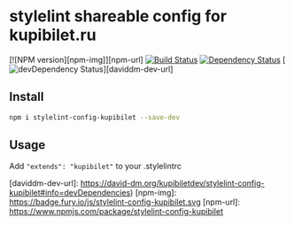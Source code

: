 # stylelint shareable config for kupibilet.ru

[![NPM version][npm-img]][npm-url]
[![Build Status][travis-img]][travis-url]
[![Dependency Status][daviddm-img]][daviddm-url]
[![devDependency Status][daviddm-dev-img]][daviddm-dev-url]

## Install

```sh
npm i stylelint-config-kupibilet --save-dev
```

## Usage

Add `"extends": "kupibilet"` to your .stylelintrc

[travis-img]: https://travis-ci.org/kupibiletdev/stylelint-config-kupibilet.svg
[travis-url]: https://travis-ci.org/kupibiletdev/stylelint-config-kupibilet
[daviddm-img]: https://david-dm.org/kupibiletdev/stylelint-config-kupibilet.svg
[daviddm-url]: https://david-dm.org/kupibiletdev/stylelint-config-kupibilet
[daviddm-dev-img]: https://david-dm.org/kupibiletdev/stylelint-config-kupibilet/dev-status.svg
[daviddm-dev-url]: https://david-dm.org/kupibiletdev/stylelint-config-kupibilet#info=devDependencies)
[npm-img]: https://badge.fury.io/js/stylelint-config-kupibilet.svg
[npm-url]: https://www.npmjs.com/package/stylelint-config-kupibilet
